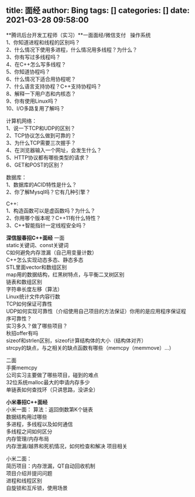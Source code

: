 title: 面经
author: Bing
tags: []
categories: []
date: 2021-03-28 09:58:00
---
**腾讯后台开发工程师（实习）**一面面经/微信支付  
操作系统  
1、你知道进程和线程的区别吗？  
2、什么情况下使用多进程，什么情况用多线程？为什么？   
3、你有写过多线程吗？  
4、在C++怎么写多线程？  
5、你知道协程吗？  
6、什么情况下适合用协程呢？  
7、什么语言支持协程？C++支持协程吗？  
8、解释一下用户态和内核态？  
9、你有使用Linux吗？  
10、I/O多路复用了解吗？  


计算机网络：  
1、说一下TCP和UDP的区别？  
2、TCP协议怎么做到可靠的？  
3、为什么TCP需要三次握手？  
4、在浏览器输入一个网址，会发生什么？  
5、HTTP协议都有哪些类型的请求？  
6、GET和POST的区别？  

数据库：  
1、数据库的ACID特性是什么？  
2、你了解Mysql吗？它有几种引擎？  

C++:  
1、构造函数可以是虚函数吗？为什么？  
2、你用哪个版本呢？C++11有什么特性？  
3、C++智能指针一定线程安全吗？  

**深信服春招C++面经** 
一面  
static关键词、const关键词  
C如何避免内存泄漏（自己用变量计数）  
C++怎么实现动态多态、静态多态  
STL里面vector和数组区别  
map用的数据结构，红黑树特点，与平衡二叉树区别  
链表和数组区别  
字符串长度左移（算法）  
Linux统计文件内容行数  
TCP如何保证可靠性  
UDP如何实现可靠性（介绍使用自己项目的方法保证）你用的是应用程序保证程序可靠性？  
实习多久？做了哪些项目？  
秋招offer有吗  
sizeof和strlen区别，sizeof计算结构体的大小（结构体对齐）  
strcpy的缺点，与之相关的缺点函数有哪些（memcpy（memmove）...）  

二面  
手撕memcpy  
公司实习主要做了哪些项目，碰到的难点  
32位系统malloc最大的申请内存多少  
单链表如何查找环（只讲思路，没讲全）  

**小米春招C++面经**  
小米一面：
算法：返回倒数第K个链表  
数据结构用过哪些  
多进程，多线程以及如何通信  
多线程之间如何区分  
内存管理/内存布局  
内存泄漏/越界和死机情况，如何检查和解决
项目相关  

小米二面：  
简历项目：内存泄漏，QT自动回收机制  
项目介绍并提问问题  
进程和线程区别  
自旋锁和互斥锁，使用场景  

